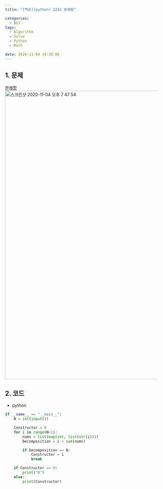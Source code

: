 ```yaml
---
title: "[백준][python] 2231 분해합"

categories:
  - BOJ
tags:
  - Algorithm
  - Solve
  - Python
  - Math

date: 2020-11-04 19:30:00
---
```


## 1. 문제
[분해합](https://www.acmicpc.net/problem/2231)  
<img width="947" alt="스크린샷 2020-11-04 오후 7 47 54" src="https://user-images.githubusercontent.com/20227720/98102170-a4b39800-1ed6-11eb-8437-5f0d4425224a.png">

## 2. 코드

- python

```python
if __name__ == "__main__":
    N = int(input())

    Constructor = 0
    for i in range(N+1):
        nums = list(map(int, list(str(i))))
        Decomposition = i + sum(nums)

        if Decomposition == N:
            Constructor = i
            break

    if Constructor == 0:
        print("0")
    else:
        print(Constructor)

```

